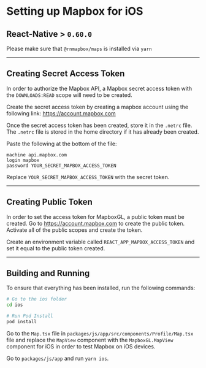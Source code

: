 # Setting up Mapbox for iOS

## React-Native > `0.60.0`

Please make sure that `@rnmapbox/maps` is installed via `yarn`

---

## Creating Secret Access Token

In order to authorize the Mapbox API, a Mapbox secret access token with the `DOWNLOADS:READ` scope will need to be created. 

Create the secret access token by creating a mapbox account using the following link:
https://account.mapbox.com

Once the secret access token has been created, store it in the `.netrc` file. The `.netrc` file is stored in the home directory if it has already been created.

Paste the following at the bottom of the file:

```
machine api.mapbox.com
login mapbox
password YOUR_SECRET_MAPBOX_ACCESS_TOKEN
```
Replace `YOUR_SECRET_MAPBOX_ACCESS_TOKEN` with the secret token.

---
## Creating Public Token

In order to set the access token for MapboxGL, a public token must be created. Go to https://account.mapbox.com to create the public token. Activate all of the public scopes and create the token. 

Create an environment variable called `REACT_APP_MAPBOX_ACCESS_TOKEN` and set it equal to the public token created.

---
## Building and Running


To ensure that everything has been installed, run the following commands:
```bash
# Go to the ios folder
cd ios

# Run Pod Install
pod install
```

Go to the `Map.tsx` file in `packages/js/app/src/components/Profile/Map.tsx` file and replace the `MapView` component with the `MapboxGL.MapView` component for iOS in order to test Mapbox on iOS devices. 

Go to `packages/js/app` and run `yarn ios`.
